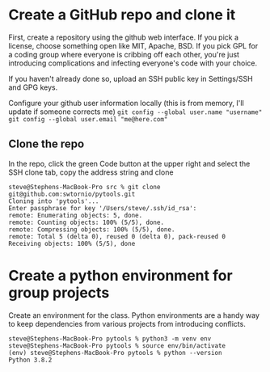 
# Create a GitHub repo and clone it

First, create a repository using the github web interface. If you pick a license, choose something open like MIT, Apache, BSD. If you pick GPL for a coding group where everyone is cribbing off each other, you're just introducing complications and infecting everyone's code with your choice.

If you haven't already done so, upload an SSH public key in Settings/SSH and GPG keys.

Configure your github user information locally (this is from memory, I'll update if someone corrects me)
`git config --global user.name "username"`
`git config --global user.email "me@here.com"`


## Clone the repo

In the repo, click the green Code button at the upper right and select the SSH clone tab, copy the address string and clone

```
steve@Stephens-MacBook-Pro src % git clone git@github.com:swtornio/pytools.git
Cloning into 'pytools'...
Enter passphrase for key '/Users/steve/.ssh/id_rsa': 
remote: Enumerating objects: 5, done.
remote: Counting objects: 100% (5/5), done.
remote: Compressing objects: 100% (5/5), done.
remote: Total 5 (delta 0), reused 0 (delta 0), pack-reused 0
Receiving objects: 100% (5/5), done
```

# Create a python environment for group projects

Create an environment for the class. Python environments are a handy way to keep dependencies from various projects from introducing conflicts.

```
steve@Stephens-MacBook-Pro pytools % python3 -m venv env
steve@Stephens-MacBook-Pro pytools % source env/bin/activate
(env) steve@Stephens-MacBook-Pro pytools % python --version
Python 3.8.2
```

